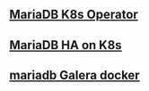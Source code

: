 ## [MariaDB K8s Operator](https://github.com/abalki001/mariadb-operator)


## [ MariaDB HA on K8s](https://portworx.com/run-ha-mariadb-google-kubernetes-engine/)

## [mariadb Galera docker](https://github.com/dexta/mariadb-galera-docker.git)
